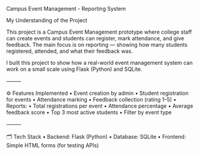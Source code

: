 Campus Event Management - Reporting System

 My Understanding of the Project

This project is a Campus Event Management prototype where college staff can create events and students can register, mark attendance, and give feedback. The main focus is on reporting — showing how many students registered, attended, and what their feedback was.

I built this project to show how a real-world event management system can work on a small scale using Flask (Python) and SQLite.

⸻

⚙ Features Implemented
	•	Event creation by admin
	•	Student registration for events
	•	Attendance marking
	•	Feedback collection (rating 1–5)
	•	Reports:
	•	Total registrations per event
	•	Attendance percentage
	•	Average feedback score
	•	Top 3 most active students
	•	Filter by event type

⸻

🗂 Tech Stack
	•	Backend: Flask (Python)
	•	Database: SQLite
	•	Frontend: Simple HTML forms (for testing APIs)
